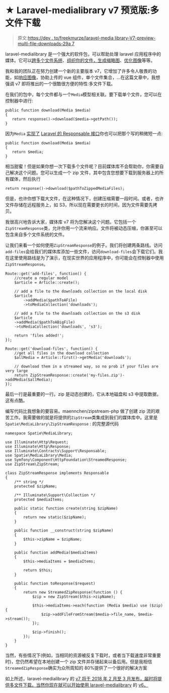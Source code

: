 # ★ Laravel-medialibrary v7 预览版:多文件下载

> 原文:[https://dev . to/freekmurze/laravel-media library-V7-preview-multi-file-downloads-29a 7](https://dev.to/freekmurze/laravel-medialibrary-v7-preview-multi-file-downloads-29a7)

laravel-medialibrary 是一个强大的软件包，可以帮助处理 laravel 应用程序中的媒体。它可以[跨多个文件系统](https://docs.spatie.be/laravel-medialibrary/v6/advanced-usage/working-with-multiple-filesystems)、[组织你的文件，生成缩略图](https://docs.spatie.be/laravel-medialibrary/v6/converting-images/defining-conversions)、[优化图像](https://docs.spatie.be/laravel-medialibrary/v6/converting-images/optimizing-converted-images)等等。

我和我的团队正在努力创建一个新的主要版本 v7，它增加了许多令人敬畏的功能，如[响应图像](https://twitter.com/freekmurze/status/939161592725409796)，协助上传的 vue 组件，单个文件集合，...在这篇文章中，我想强调 v7 即将推出的一个很酷很方便的特性:多文件下载。

在我们的包中，每个文件都与一个`Media`模型相关联。要下载单个文件，您可以在控制器中进行:

```
public function download(Media $media) 
{
   return response()->download($media->getPath());
} 
```

因为`Media` [实现了](https://github.com/spatie/laravel-medialibrary/blob/ac8b8df1d2266260a20dc181b528050e09b1c9b4/src/Media.php#L236-L242) [Laravel 的 Responsable 接口](https://laravel-news.com/laravel-5-5-responsable)你也可以把那个写的稍微短一点:

```
public function download(Media $media) 
{
   return $media;
} 
```

相当甜蜜！但是如果你想一次下载多个文件呢？目前媒体库不会帮助你，你需要自己解决这个问题。您可以生成一个 zip 文件，其中包含您想要下载到服务器上的所有媒体，然后执行

```
return response()->download($pathToZippedMediaFiles); 
```

但是，也许你想下载大文件，在这种情况下，创建压缩需要一段时间。或者，也许文件存储在远程服务上，如 S3，所以现在需要更长的时间，因为文件需要先拷贝。

我很高兴地告诉大家，媒体库 v7 将为您解决这个问题。它包括一个`ZipStreamResponse`类，允许你用一个流来响应。文件将被动态压缩，你甚至可以包含来自多个文件系统的文件。

让我们来看一个如何使用`ZipStreamResponse`的例子。我们将创建两条路线。访问`add-files`会给我们的媒体库添加一些文件，访问`download-files`会下载它们。我在这里使用路线是为了演示，在现实世界的应用程序中，你可能会在控制器中使用`ZipStreamResponse`。

```
Route::get('add-files', function() {
    //create a regular model
    $article = Article::create();

    // add a file to the downloads collection on the local disk
    $article
        ->addMedia($pathToAFile)
        ->toMediaCollection('downloads');

    // add a file to the downloads collection on the s3 disk
    $article
    ->addMedia($pathToABigFile)
    ->toMediaCollection('downloads', 's3');

    return 'files added!';
});

Route::get('download-files', function() {
    //get all files in the download collection
    $allMedia = Article::first()->getMedia('downloads');

    // download them in a streamed way, so no prob if your files are very large
    return ZipStreamResponse::create('my-files.zip')->addMedia($allMedia);
}); 
```

最后一行是最重要的一行。zip 是动态创建的，它从本地磁盘和 s3 中提取数据，这有点酷。

编写代码比我想象的要容易。maennchen/zipstream-php 做了创建 zip 流的艰苦工作。我需要做的就是将提供的`ZipStream`类集成到我们的媒体库中。这里是`Spatie\MediaLibrary\ZipStreamResponse` :
的完整源代码

```
namespace Spatie\MediaLibrary;

use Illuminate\Http\Request;
use Illuminate\Http\Response;
use Illuminate\Contracts\Support\Responsable;
use Spatie\MediaLibrary\Media;
use Symfony\Component\HttpFoundation\StreamedResponse;
use ZipStream\ZipStream;

class ZipStreamResponse implements Responsable
{
    /** string */
    protected $zipName;

    /** Illuminate\Support\Collection */
    protected $mediaItems;

    public static function create(string $zipName)
    {
        return new static($zipName);
    }

    public function __construct(string $zipName)
    {
        $this->zipName = $zipName;
    }

    public function addMedia($mediaItems)
    {
        $this->mediaItems = $mediaItems;

        return $this;
    }

    public function toResponse($request)
    {
        return new StreamedZipResponse(function () {
            $zip = new ZipStream($this->zipName);

            $this->mediaItems->each(function (Media $media) use ($zip) {
                $zip->addFileFromStream($media->file_name, $media->stream());
            });

            $zip->finish();
        });
    }
} 
```

当然，有些情况下(例如，当相同的资源被反复下载时，或者当下载速度非常重要时)，您仍然希望在本地创建一个 zip 文件并存储起来以备后用。但是我相信`StreamedZipResponse`确实为众所周知的 80%提供了一个很好的解决方案

如上所述，laravel-medialibrary 的 [v7 将于 2018 年 2 月至 3 月发布，届时将提供多文件下载。当然你现在就可以开始使用 laravel-medialibrary](https://github.com/spatie/laravel-medialibrary/tree/v7) 的 [v6。](https://docs.spatie.be/laravel-medialibrary/v6/)